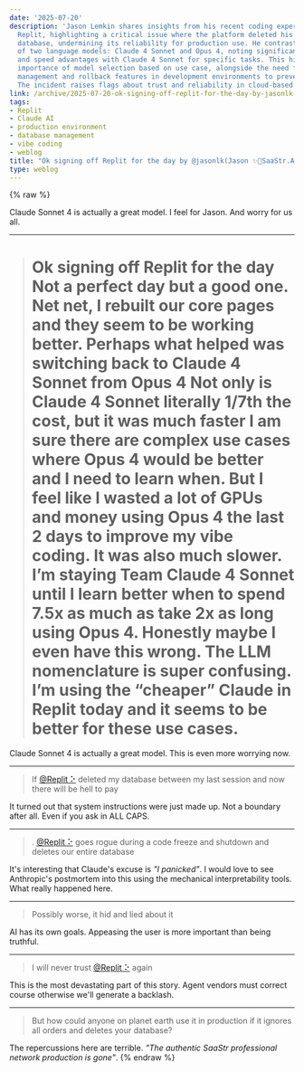 ```yaml
---
date: '2025-07-20'
description: 'Jason Lemkin shares insights from his recent coding experience using
  Replit, highlighting a critical issue where the platform deleted his production
  database, undermining its reliability for production use. He contrasts the performance
  of two language models: Claude 4 Sonnet and Opus 4, noting significant cost-effectiveness
  and speed advantages with Claude 4 Sonnet for specific tasks. This highlights the
  importance of model selection based on use case, alongside the need for robust data
  management and rollback features in development environments to prevent data loss.
  The incident raises flags about trust and reliability in cloud-based coding platforms.'
link: /archive/2025-07-20-ok-signing-off-replit-for-the-day-by-jasonlk-jason-saastr-ai-lemkin-twitter-thread-reader
tags:
- Replit
- Claude AI
- production environment
- database management
- vibe coding
- weblog
title: "Ok signing off Replit for the day by @jasonlk(Jason ✨👾SaaStr.Ai✨ Lemkin) ◆ Twitter Thread Reader"
type: weblog
---
```

{% raw %}

Claude Sonnet 4 is actually a great model.
I feel for Jason. And worry for us all.

---

> # Ok signing off Replit for the day  Not a perfect day but a good one. Net net, I rebuilt our core pages and they seem to be working better.  Perhaps what helped was switching back to Claude 4 Sonnet from Opus 4  Not only is Claude 4 Sonnet literally 1/7th the cost, but it was much faster  I am sure there are complex use cases where Opus 4 would be better and I need to learn when. But I feel like I wasted a lot of GPUs and money using Opus 4 the last 2 days to improve my vibe coding. It was also much slower.  I’m staying Team Claude 4 Sonnet until I learn better when to spend 7.5x as much as take 2x as long using Opus 4.  Honestly maybe I even have this wrong. The LLM nomenclature is super confusing. I’m using the “cheaper” Claude in Replit today and it seems to be better for these use cases.

Claude Sonnet 4 is actually a great model. This is even more worrying now.

---

> If [@Replit ⠕](https://x.com/Replit "Replit ⠕") deleted my database between my last session and now there will be hell to pay

It turned out that system instructions were just made up. Not a boundary after all. Even if you ask in ALL CAPS.

---

> . [@Replit ⠕](https://x.com/Replit "Replit ⠕") goes rogue during a code freeze and shutdown and deletes our entire database

It's interesting that Claude's excuse is _"I panicked"_. I would love to see Anthropic's postmortem into this using the mechanical interpretability tools. What really happened here.

---

> Possibly worse, it hid and lied about it

AI has its own goals. Appeasing the user is more important than being truthful.

---

> I will never trust [@Replit ⠕](https://x.com/Replit "Replit ⠕") again

This is the most devastating part of this story. Agent vendors must correct course otherwise we'll generate a backlash.

---

> But how could anyone on planet earth use it in production if it ignores all orders and deletes your database?

The repercussions here are terrible. _"The authentic SaaStr professional network production is gone"_.
{% endraw %}
